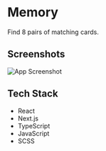 # Memory

Find 8 pairs of matching cards.

## Screenshots

![App Screenshot](https://i.imgur.com/CQfPruG.png)

## Tech Stack

- React
- Next.js
- TypeScript
- JavaScript
- SCSS

